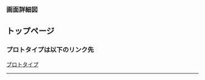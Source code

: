 ### 画面詳細図
## トップページ
### プロトタイプは以下のリンク先
[プロトタイプ](https://www.figma.com/file/kV2bRfeGH01q7gfO9CJqwy/Untitled?node-id=0%3A1)
*****
